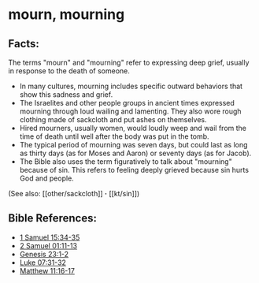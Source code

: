 # mourn, mourning #

## Facts: ##

The terms "mourn" and "mourning" refer to expressing deep grief, usually in response to the death of someone.

* In many cultures, mourning includes specific outward behaviors that show this sadness and grief.
* The Israelites and other people groups in ancient times expressed mourning through loud wailing and lamenting. They also wore rough clothing made of sackcloth and put ashes on themselves.
* Hired mourners, usually women, would loudly weep and wail from the time of death until well after the body was put in the tomb.
* The typical period of mourning was seven days, but could last as long as thirty days (as for Moses and Aaron) or seventy days (as for Jacob).
* The Bible also uses the term figuratively to talk about "mourning" because of sin. This refers to feeling deeply grieved because sin hurts God and people.

(See also: [[other/sackcloth]] **·** [[kt/sin]])

## Bible References: ##

* [1 Samuel 15:34-35](en/tn/1sa/help/15/34)
* [2 Samuel 01:11-13](en/tn/2sa/help/01/11)
* [Genesis 23:1-2](en/tn/gen/help/23/01)
* [Luke 07:31-32](en/tn/luk/help/07/31)
* [Matthew 11:16-17](en/tn/mat/help/11/16)
